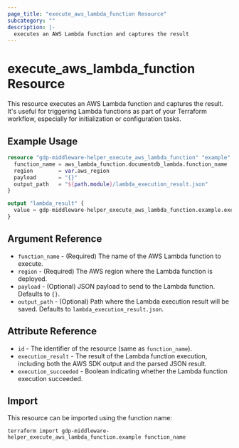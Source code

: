 ```yaml
---
page_title: "execute_aws_lambda_function Resource"
subcategory: ""
description: |-
  executes an AWS Lambda function and captures the result
---
```


# execute_aws_lambda_function Resource

This resource executes an AWS Lambda function and captures the result. It's useful for triggering Lambda functions as part of your Terraform workflow, especially for initialization or configuration tasks.

## Example Usage

```terraform
resource "gdp-middleware-helper_execute_aws_lambda_function" "example" {
  function_name = aws_lambda_function.documentdb_lambda.function_name
  region        = var.aws_region
  payload       = "{}"
  output_path   = "${path.module}/lambda_execution_result.json"
}

output "lambda_result" {
  value = gdp-middleware-helper_execute_aws_lambda_function.example.execution_result
}
```

## Argument Reference

* `function_name` - (Required) The name of the AWS Lambda function to execute.
* `region` - (Required) The AWS region where the Lambda function is deployed.
* `payload` - (Optional) JSON payload to send to the Lambda function. Defaults to `{}`.
* `output_path` - (Optional) Path where the Lambda execution result will be saved. Defaults to `lambda_execution_result.json`.

## Attribute Reference

* `id` - The identifier of the resource (same as `function_name`).
* `execution_result` - The result of the Lambda function execution, including both the AWS SDK output and the parsed JSON result.
* `execution_succeeded` - Boolean indicating whether the Lambda function execution succeeded.

## Import

This resource can be imported using the function name:

```
terraform import gdp-middleware-helper_execute_aws_lambda_function.example function_name